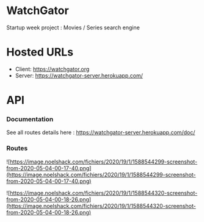 # WatchGator
Startup week project : Movies / Series search engine

# Hosted URLs

- Client: https://watchgator.org
- Server: https://watchgator-server.herokuapp.com/

# API

### Documentation

See all routes details here :
https://watchgator-server.herokuapp.com/doc/  

### Routes

![https://image.noelshack.com/fichiers/2020/19/1/1588544299-screenshot-from-2020-05-04-00-17-40.png](https://image.noelshack.com/fichiers/2020/19/1/1588544299-screenshot-from-2020-05-04-00-17-40.png)

![https://image.noelshack.com/fichiers/2020/19/1/1588544320-screenshot-from-2020-05-04-00-18-26.png](https://image.noelshack.com/fichiers/2020/19/1/1588544320-screenshot-from-2020-05-04-00-18-26.png)
